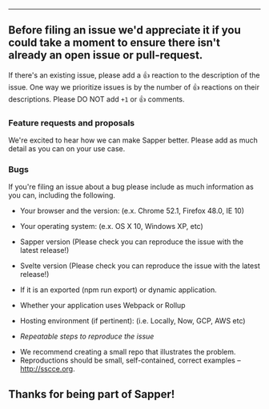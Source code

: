 ------
Before filing an issue we'd appreciate it if you could take a moment to ensure
there isn't already an open issue or pull-request.
-----

If there's an existing issue, please add a :+1: reaction to the description of
the issue. One way we prioritize issues is by the number of :+1: reactions on
their descriptions. Please DO NOT add `+1` or :+1: comments.

### Feature requests and proposals
We're excited to hear how we can make Sapper better. Please add as much detail
as you can on your use case.

### Bugs
If you're filing an issue about a bug please include as much information
as you can, including the following.

<!-- please include the output of npx envinfo --system --npmPackages svelte* --binaries --browsers -->

- Your browser and the version: (e.x. Chrome 52.1, Firefox 48.0, IE 10)
- Your operating system: (e.x. OS X 10, Windows XP, etc)
- Sapper version (Please check you can reproduce the issue with the latest release!)
- Svelte version (Please check you can reproduce the issue with the latest release!)
- If it is an exported (npm run export) or dynamic application.
- Whether your application uses Webpack or Rollup
- Hosting environment (if pertinent): (i.e. Locally, Now, GCP, AWS etc)

- *Repeatable steps to reproduce the issue*

* We recommend creating a small repo that illustrates the problem.
* Reproductions should be small, self-contained, correct examples – http://sscce.org.

Thanks for being part of Sapper!
-------
